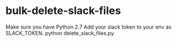 # bulk-delete-slack-files
Make sure you have Python 2.7
Add your slack token to your env as SLACK_TOKEN.
python delete_slack_files.py
